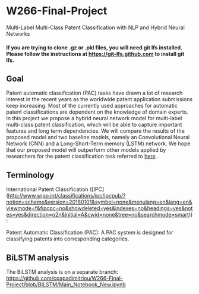 # W266-Final-Project

Multi-Label Multi-Class Patent Classification with NLP and Hybrid Neural Networks

#### If you are trying to clone .gz or .pkl files, you will need git lfs installed. Please follow the instructions at https://git-lfs.github.com to install git lfs. 

## Goal 
Patent automatic classification (PAC) tasks have drawn a lot of research interest in the recent years as the worldwide patent application submissions keep increasing. Most of the currently used approaches for automatic patent classifications are dependent on the knowledge of domain experts. In this project we propose a hybrid neural network model for multi-label multi-class patent classification, which will be able to capture important features and long term dependencies. We will compare the results of the proposed model and two baseline models, namely an Convolutional Neural Network (CNN) and a Long-Short-Term memory (LSTM) network. We hope that our proposed model will outperform other models applied by researchers for the patent classification task referred to [here](https://res.mdpi.com/def50200a1fc8ccc5cf792a61634f71ed736075024de9cd3f53580e3974e7b8c3869cb1ac14f9a35186e8ca354cef0359e40a64c1b5cfd44ad213c90b4d10caf72f83dc342ac2fc5e121269a960c76c9b2ce4de292c52065365db446022b1a2d4a0d2bca8b4563d79c8001ce69ed62227189389f263037a2bf4db07d1674742378a28b0fd65cbbf67cc5496a130493e396416ed0b2716aded5eed5e8b6f089c6bed2fe3797?filename=&attachment=1) . 



## Terminology

International Patent Classification ([IPC] (http://www.wipo.int/classifications/ipc/ipcpub/?notion=scheme&version=20180101&symbol=none&menulang=en&lang=en&viewmode=f&fipcpc=no&showdeleted=yes&indexes=no&headings=yes&notes=yes&direction=o2n&initial=A&cwid=none&tree=no&searchmode=smart)): 


Patent Automatic Classification (PAC): A PAC system is designed for classifying patents into corresponding categories.

## BiLSTM analysis
The BiLSTM analysis is on a separate branch:
https://github.com/cpapadimitriou/W266-Final-Project/blob/BILSTM/Main_Notebook_New.ipynb




